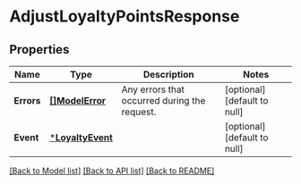 # AdjustLoyaltyPointsResponse

## Properties

 Name       | Type                                 | Description                                  | Notes                        
------------|--------------------------------------|----------------------------------------------|------------------------------
 **Errors** | [**[]ModelError**](Error.md)         | Any errors that occurred during the request. | [optional] [default to null] 
 **Event**  | [***LoyaltyEvent**](LoyaltyEvent.md) |                                              | [optional] [default to null] 

[[Back to Model list]](../README.md#documentation-for-models) [[Back to API list]](../README.md#documentation-for-api-endpoints) [[Back to README]](../README.md)

